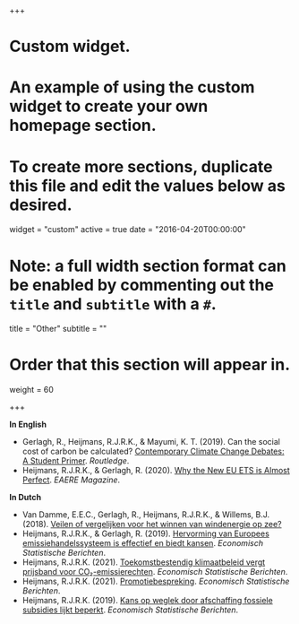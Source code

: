 +++
# Custom widget.
# An example of using the custom widget to create your own homepage section.
# To create more sections, duplicate this file and edit the values below as desired.
widget = "custom"
active = true
date = "2016-04-20T00:00:00"

# Note: a full width section format can be enabled by commenting out the `title` and `subtitle` with a `#`.
title = "Other"
subtitle = ""

# Order that this section will appear in.
weight = 60

+++

**In English**

- Gerlagh, R., Heijmans, R.J.R.K., & Mayumi, K. T. (2019). Can the social cost of carbon be calculated? [Contemporary Climate Change Debates: A Student Primer](https://www.routledge.com/Contemporary-Climate-Change-Debates-A-Student-Primer/Hulme/p/book/9781138333024). _Routledge_.
- Heijmans, R.J.R.K., & Gerlagh, R. (2020). [Why the New EU ETS is Almost Perfect](https://www.roweno.nl/files/EAERE%20Magazine%20Fall%202018.pdf). _EAERE Magazine_.

**In Dutch**

- Van Damme, E.E.C., Gerlagh, R., Heijmans, R.J.R.K., & Willems, B.J. (2018). [Veilen of vergelijken voor het winnen van windenergie op zee?](https://www.roweno.nl/files/WindenergieOpZee.pdf)
- Heijmans, R.J.R.K., & Gerlagh, R. (2019). [Hervorming van Europees emissiehandelssysteem is effectief en biedt kansen](https://esb.nu/esb/20055600/hervorming-van-europees-emissiehandelssysteem-is-effectief-en-biedt-kansen). _Economisch Statistische Berichten_.
- Heijmans, R.J.R.K. (2021). [Toekomstbestendig klimaatbeleid vergt prijsband voor CO₂-emissierechten](https://esb.nu/esb/20069106/toekomstbestendig-klimaatbeleid-vergt-prijsband-voor-co-emissierechten). _Economisch Statistische Berichten_.
- Heijmans, R.J.R.K. (2021). [Promotiebespreking](https://esb.nu/esb/20066009/promotiebespreking-roweno-heijmans). _Economisch Statistische Berichten_.
- Heijmans, R.J.R.K. (2019). [Kans op weglek door afschaffing fossiele subsidies lijkt beperkt](https://esb.nu/kans-op-weglek-door-afschaffing-fossiele-subsidies-lijkt-beperkt/). _Economisch Statistische Berichten_.





